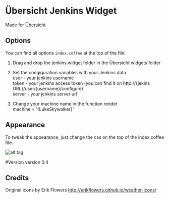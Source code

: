 # Übersicht Jenkins Widget

Made for [Übersicht](http://tracesof.net/uebersicht/)


## Options

You can find all options `index.coffee` at the top of the file:

1. Drag and drop the jenkins.widget folder in the Übersicht widgets folder

2. Set the congiguration variables with your Jenkins data  
	user - your jenkins username  
	token - your jenkins access token (you can find it on http://{jekins URL}/user/{username}/configure)  
	server - your jenkins server url  

3. Change your machine name in the function render  
	 machine = '{LukeSkywalker}'

## Appearance
To tweak the appearance, just change the css on the top of the index.coffee file.

![alt tag](http://brunopires.pt/Content/images/jenkins-widget.jpg)

#Version
version 0.4

## Credits
Original icons by Erik Flowers
http://erikflowers.github.io/weather-icons/
